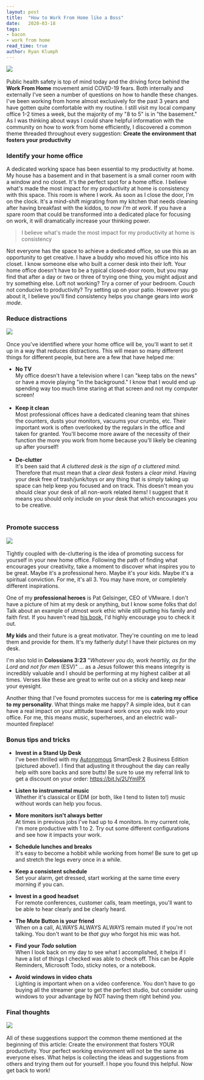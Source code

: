 ```yaml
---
layout: post
title:  "How to Work From Home like a Boss"
date:   2020-03-18
tags:
- bacon
- work from home
read_time: true
author: Ryan Klumph
---
```

![](/assets/images/wfh/office1.jpeg)<br><br>
Public health safety is top of mind today and the driving force behind the **Work From Home** movement amid COVID-19 fears. Both internally and externally I've seen a number of questions on how to handle these changes. I've been working from home almost exclusively for the past 3 years and have gotten quite comfortable with my routine. I still visit my local company office 1-2 times a week, but the majority of my "8 to 5" is in "the basement." As I was thinking about ways I could share helpful information with the community on how to work from home efficiently, I discovered a common theme threaded throughout every suggestion: **Create the environment that fosters your productivity**

### Identify your home office
A dedicated working space has been essential to my productivity at home. My house has a basement and in that basement is a small corner room with a window and no closet. It's the perfect spot for a home office. I believe what's made the most impact for my productivity at home is consistency with this space. This room is where I work. As soon as I close the door, I'm on the clock. It's a mind-shift migrating from my kitchen that needs cleaning after having breakfast with the kiddos, to _now I'm at work_. If you have a spare room that could be transformed into a dedicated place for focusing on work, it will dramatically increase your thinking power.

> I believe what's made the most impact for my productivity at home is consistency

Not everyone has the space to achieve a dedicated office, so use this as an opportunity to get creative. I have a buddy who moved his office into his closet. I know someone else who built a corner desk into their loft. Your home office doesn't have to be a typical closed-door room, but you may find that after a day or two or three of trying one thing, you might adjust and try something else. Loft not working? Try a corner of your bedroom. Couch not conducive to productivity? Try setting up on your patio. However you go about it, I believe you'll find consistency helps you change gears into _work mode_.

### Reduce distractions
![](/assets/images/wfh/elaine.gif)<br><br>
Once you've identified where your home office will be, you'll want to set it up in a way that reduces distractions. This will mean so many different things for different people, but here are a few that have helped me:

- **No TV**  
My office doesn't have a television where I can "keep tabs on the news" or have a movie playing "in the background." I know that I would end up spending way too much time staring at that screen and not my computer screen!<br><br>
- **Keep it clean**  
Most professional offices have a dedicated cleaning team that shines the counters, dusts your monitors, vacuums your crumbs, etc. Their important work is often overlooked by the regulars in the office and taken for granted. You'll become more aware of the necessity of their function the more you work from home because you'll likely be cleaning up after yourself!<br><br>
- **De-clutter**  
It's been said that _A cluttered desk is the sign of a cluttered mind._ Therefore that must mean that a _clear desk_ fosters a _clear mind_. Having your desk free of trash/junk/toys or any thing that is simply taking up space can help keep you focused and on track. This doesn't mean you should clear your desk of all non-work related items! I suggest that it means you should only include on your desk that which encourages you to be creative.<br><br>

### Promote success
![](/assets/images/wfh/george2.gif)<br><br>
Tightly coupled with de-cluttering is the idea of promoting success for yourself in your new home office. Following the path of finding what encourages your creativity, take a moment to discover what inspires you to be great. Maybe it's a professional hero. Maybe it's your kids. Maybe it's a spiritual conviction. For me, it's all 3. You may have more, or completely different inspirations.

One of my **professional heroes** is Pat Gelsinger, CEO of VMware. I don't have a picture of him at my desk or anything, but I know some folks that do! Talk about an example of utmost work ethic while still putting his family and faith first. If you haven't read [his book](https://www.amazon.com/Juggling-Act-Bringing-Balance-Family/dp/1434768740), I'd highly encourage you to check it out.

**My kids** and their future is a great motivator. They're counting on me to lead them and provide for them. It's my fatherly duty! I have their pictures on my desk.

I'm also told in **Colossians 3:23** "_Whatever you do, work heartily, as for the Lord and not for men_ (ESV)" ... as a Jesus follower this means integrity is incredibly valuable and I should be performing at my highest caliber at all times. Verses like these are great to write out on a sticky and keep near your eyesight.

Another thing that I've found promotes success for me is **catering my office to my personality**. What things make me happy? A simple idea, but it can have a real impact on your attitude toward work once you walk into your office. For me, this means music, superheroes, and an electric wall-mounted fireplace!

### Bonus tips and tricks
- **Invest in a Stand Up Desk**  
I've been thrilled with my [Autonomous](https://www.autonomous.ai) SmartDesk 2 Business Edition (pictured above!). I find that adjusting it throughout the day can really help with sore backs and sore butts!  Be sure to use my referral link to get a discount on your order: https://bit.ly/2UYmlPX

- **Listen to instrumental music**  
Whether it's classical or EDM (or both, like I tend to listen to!) music without words can help you focus.  

- **More monitors isn't always better**  
At times in previous jobs I've had up to 4 monitors. In my current role, I'm more productive with 1 to 2. Try out some different configurations and see how it impacts your work.  

- **Schedule lunches and breaks**  
It's easy to become a hobbit while working from home! Be sure to get up and stretch the legs every once in a while.  

- **Keep a consistent schedule**  
Set your alarm, get dressed, start working at the same time every morning if you can.  

- **Invest in a good headset**  
For remote conferences, customer calls, team meetings, you'll want to be able to hear clearly and be clearly heard.  

- **The Mute Button is your friend**  
When on a call, ALWAYS ALWAYS ALWAYS remain muted if you're not talking. You don't want to be _that guy_ who forgot his mic was hot.  

- **Find your _Todo_ solution**  
When I look back on my day to see what I accomplished, it helps if I have a list of things I checked was able to check off. This can be Apple Reminders, Microsoft Todo, sticky notes, or a notebook.  

- **Avoid windows in video chats**  
Lighting is important when on a video conference. You don't have to go buying all the streamer gear to get the perfect studio, but consider using windows to your advantage by NOT having them right behind you.

### Final thoughts
![](/assets/images/wfh/kramer.gif)<br><br>
All of these suggestions support the common theme mentioned at the beginning of this article: Create the environment that fosters YOUR productivity. Your perfect working environment will not be the same as everyone elses. What helps is collecting the ideas and suggestions from others and trying them out for yourself. I hope you found this helpful. Now get back to work!
